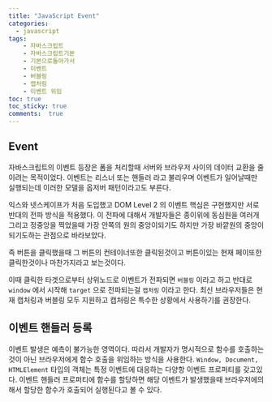 ```yaml
---
title: "JavaScript Event"
categories: 
  - javascript
tags: 
    - 자바스크립트
    - 자바스크립트기본
    - 기본으로돌아가서
    - 이벤트
    - 버블링
    - 캡처링
    - 이벤트 위임
toc: true
toc_sticky: true
comments:  true
---
```


## Event
자바스크립트의 이벤트 등장은 폼을 처리할때 서버와 브라우저 사이의 데이터 교환을 줄이려는 목적이었다. 이벤트는 리스너 또는 핸들러 라고 불리우며 이벤트가 일어날때만 실행되는데 이러한 모델을 옵저버 패턴이라고도 부른다.
  
익스와 넷스케이프가 처음 도입했고 DOM Level 2 의 이벤트 핵심은 구현했지만 서로 반대의 전파 방식을 적용했다. 이 전파에 대해서 개발자들은 종이위에 동심원을 여러개 그리고 정중앙을 찍었을때 가장 안쪽의 원의 중앙이되기도 하지만 가장 바깥원의 중앙이 되기도하는 관점으로 바라보았다.
  
즉 버튼을 클릭했을때 그 버튼의 컨테이너또한 클릭된것이고 버튼이있는 현재 페이또한 클릭한것이나 마찬가지라고 보는것이다.
  
이때 클릭한 타겟으로부터 상위노드로 이벤트가 전파되면 `버블링` 이라고 하고 반대로 `window` 에서 시작해 `target` 으로 전파되는걸 `캡처링` 이라고 한다. 최신 브라우저들은 현재 캡처링과 버블링 모두 지원하고 캡처링은 특수한 상황에서 사용하기를 권장한다.

## 이벤트 핸들러 등록
이벤트 발생은 예측이 불가능한 영역이다. 따라서 개발자가 명시적으로 함수를 호출하는것이 아닌 브라우저에게 함수 호출을 위임하는 방식을 사용한다.
`Window, Document, HTMLElement` 타입의 객체는 특정 이벤트에 대응하는 다양항 이벤트 프로퍼티를 갖고있다. 이벤트 핸들러 프로퍼티에 함수를 할당하면 해당 이벤트가 발생했을때 브라우저에의해서 할당한 함수가 호출되어 실행된다고 볼 수 있다.